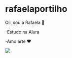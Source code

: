 # rafaelaportilho
Oii, sou a Rafaela 🐼

-Estudo na Alura

-Amo arte ❤️ 


![](https://media.tenor.com/sN89aePQSpcAAAAi/himemiya-tori-tori.gif)
